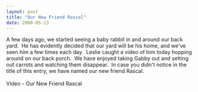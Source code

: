 ```yaml
---
layout: post
title: "Our New Friend Rascal"
date: 2008-05-13
---
```


<div>A few days ago, we started seeing a baby rabbit in and around our back yard.  He has evidently decided that our yard will be his home, and we've seen him a few times each day.  Leslie caught a video of him today hopping around on our back porch.  We have enjoyed taking Gabby out and setting out carrots and watching them disappear.  In case you didn't notice in the title of this entry, we have named our new friend Rascal.</div>
<div> </div>
<div id="Rascal">Video - Our New Friend Rascal</div>
<script type="text/javascript"> var so = new SWFObject("http://i170.photobucket.com/player.swf?file=http://vid170.photobucket.com/albums/u252/mjpalad/P1020726.flv", "Rascal", "430", "389", "8", "#EDEBDA"); so.write("Rascal"); </script>
<br/>
